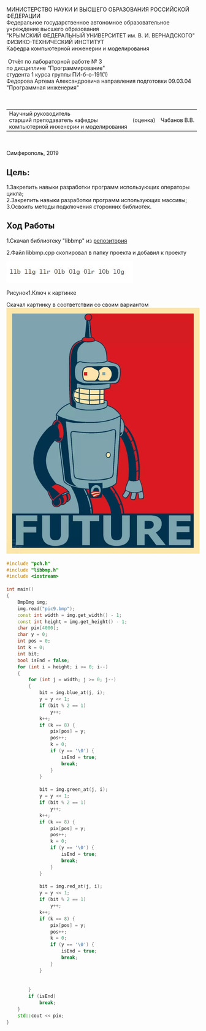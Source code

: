 МИНИСТЕРСТВО НАУКИ  И ВЫСШЕГО ОБРАЗОВАНИЯ РОССИЙСКОЙ ФЕДЕРАЦИИ  
Федеральное государственное автономное образовательное учреждение высшего образования  
"КРЫМСКИЙ ФЕДЕРАЛЬНЫЙ УНИВЕРСИТЕТ им. В. И. ВЕРНАДСКОГО"  
ФИЗИКО-ТЕХНИЧЕСКИЙ ИНСТИТУТ  
Кафедра компьютерной инженерии и моделирования
<br/><br/>
​
Отчёт по лабораторной работе № 3<br/> по дисциплине "Программирование"
<br/>
​
студента 1 курса группы ПИ-б-о-191(1)  
Федорова Артема Александровича
направления подготовки 09.03.04 "Программная инженерия"  
<br/>
​
<table>
<tr><td>Научный руководитель<br/> старший преподаватель кафедры<br/> компьютерной инженерии и моделирования</td>
<td>(оценка)</td>
<td>Чабанов В.В.</td>
</tr>
</table>
<br/><br/>
​
Симферополь, 2019

<h2><b>Цель:</b></h2>
<p>1.Закрепить навыки разработки программ использующих операторы цикла;</br>
2.Закрепить навыки разработки программ использующих массивы;</br>
3.Освоить методы подключения сторонних библиотек.</p>
<h2><b>Ход Работы</b></h2>
<p>1.Скачал библиотеку "libbmp" из <a href="https://github.com/marc-q/libbmp">репозитория</a></p>
<p>2.Файл libbmp.cpp скопировал в папку проекта и добавил к проекту</p>
<p><img src="pics/scr2.jpg"></p>
Рисунок1.Ключ к картинке
<p>Скачал картинку в соответствии со своим вариантом<img src="pics/pic9.bmp"></p>

```c++
#include "pch.h"
#include "libbmp.h"
#include <iostream>

int main()
{
	BmpImg img;
	img.read("pic9.bmp");
	const int width = img.get_width() - 1;
	const int height = img.get_height() - 1;
	char pix[4000];
	char y = 0;
	int pos = 0;
	int k = 0;
	int bit;
	bool isEnd = false;
	for (int i = height; i >= 0; i--)
	{
		for (int j = width; j >= 0; j--)
		{
			bit = img.blue_at(j, i);
			y = y << 1;
			if (bit % 2 == 1) 
				y++;
			k++;
			if (k == 8) {
				pix[pos] = y;
				pos++;
				k = 0;
				if (y == '\0') {
					isEnd = true;
					break;
				}
			}

			bit = img.green_at(j, i);
			y = y << 1;
			if (bit % 2 == 1)
				y++;
			k++;
			if (k == 8) {
				pix[pos] = y;
				pos++;
				k = 0;
				if (y == '\0') {
					isEnd = true;
					break;
				}
			}

			bit = img.red_at(j, i);
			y = y << 1;
			if (bit % 2 == 1) 
				y++;
			k++;
			if (k == 8) {
				pix[pos] = y;
				pos++;
				k = 0;
				if (y == '\0') {
					isEnd = true;
					break;
				}
			}
			
			
		}
		if (isEnd)	
			break;
	}
	std::cout << pix;
}
```
